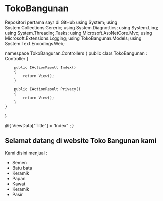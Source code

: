 # TokoBangunan
Repositori pertama saya di GitHub
using System;
using System.Collections.Generic;
using System.Diagnostics;
using System.Linq;
using System.Threading.Tasks;
using Microsoft.AspNetCore.Mvc;
using Microsoft.Extensions.Logging;
using TokoBangunan.Models; 
using System.Text.Encodings.Web;

namespace TokoBangunan.Controllers
{
    public class TokoBangunan : Controller
    {

        public IActionResult Index()
        {
            return View();
        }

        public IActionResult Privacy()
        {
            return View();
        }
    }
}


@{ ViewData["Title"] = "Index" ; }
<h2> Selamat datang di website Toko Bangunan kami</h2>
<p> Kami disini menjual :</p>
<ul> 
    <li>Semen</li>
    <li>Batu bata</li>
    <li>Keramik</li>
    <li>Papan</li>
    <li>Kawat</li>
    <li>Keramik</li>
    <li>Pasir</li>
    
</ul>

